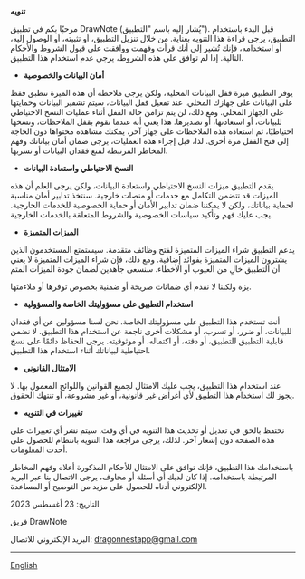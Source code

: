 **تنويه**

مرحبًا بكم في تطبيق DrawNote (يُشار إليه باسم "التطبيق"). قبل البدء باستخدام التطبيق، يرجى قراءة هذا التنويه بعناية. من خلال تنزيل التطبيق، أو تثبيته، أو الوصول إليه، أو استخدامه، فإنك تُشير إلى أنك قرأت وفهمت ووافقت على قبول الشروط والأحكام التالية. إذا لم توافق على هذه الشروط، يرجى عدم استخدام هذا التطبيق.

- **أمان البيانات والخصوصية**

يوفر التطبيق ميزة قفل البيانات المحلية، ولكن يرجى ملاحظة أن هذه الميزة تنطبق فقط على البيانات على جهازك المحلي. عند تفعيل قفل البيانات، سيتم تشفير البيانات وحمايتها على الجهاز المحلي. ومع ذلك، لن يتم تزامن حالة القفل أثناء عمليات النسخ الاحتياطي للبيانات، أو استعادتها، أو تصديرها. هذا يعني أنه عندما تقوم بقفل الملاحظات، ونسخها احتياطيًا، ثم استعادة هذه الملاحظات على جهاز آخر، يمكنك مشاهدة محتواها دون الحاجة إلى فتح القفل مرة أخرى. لذا، قبل إجراء هذه العمليات، يرجى ضمان أمان بياناتك وفهم المخاطر المرتبطة لمنع فقدان البيانات أو تسربها.

- **النسخ الاحتياطي واستعادة البيانات**

يقدم التطبيق ميزات النسخ الاحتياطي واستعادة البيانات، ولكن يرجى العلم أن هذه الميزات قد تتضمن التكامل مع خدمات أو منصات خارجية. سنتخذ تدابير أمان مناسبة لحماية بياناتك، ولكن لا يمكننا ضمان تدابير الأمان أو حماية الخصوصية للخدمات الخارجية. يجب عليك فهم وتأكيد سياسات الخصوصية والشروط المتعلقة بالخدمات الخارجية.

- **الميزات المتميزة**

يدعم التطبيق شراء الميزات المتميزة لفتح وظائف متقدمة. سيستمتع المستخدمون الذين يشترون الميزات المتميزة بفوائد إضافية. ومع ذلك، فإن شراء الميزات المتميزة لا يعني أن التطبيق خالٍ من العيوب أو الأخطاء. سنسعى جاهدين لضمان جودة الميزات المتم

يزة ولكننا لا نقدم أي ضمانات صريحة أو ضمنية بخصوص توفرها أو ملاءمتها.

- **استخدام التطبيق على مسؤوليتك الخاصة والمسؤولية**

أنت تستخدم هذا التطبيق على مسؤوليتك الخاصة. نحن لسنا مسؤولين عن أي فقدان للبيانات، أو ضرر، أو تسرب، أو مشكلات أخرى ناجمة عن استخدام هذا التطبيق. لا نضمن قابلية التطبيق للتطبيق، أو دقته، أو اكتماله، أو موثوقيته. يرجى الحفاظ دائمًا على نسخ احتياطية لبياناتك أثناء استخدام هذا التطبيق.

- **الامتثال القانوني**

عند استخدام هذا التطبيق، يجب عليك الامتثال لجميع القوانين واللوائح المعمول بها. لا يجوز لك استخدام هذا التطبيق لأي أغراض غير قانونية، أو غير مشروعة، أو تنتهك الحقوق.

- **تغييرات في التنويه**

نحتفظ بالحق في تعديل أو تحديث هذا التنويه في أي وقت. سيتم نشر أي تغييرات على هذه الصفحة دون إشعار آخر. لذلك، يرجى مراجعة هذا التنويه بانتظام للحصول على أحدث المعلومات.

باستخدامك هذا التطبيق، فإنك توافق على الامتثال للأحكام المذكورة أعلاه وفهم المخاطر المرتبطة باستخدامه. إذا كان لديك أي أسئلة أو مخاوف، يرجى الاتصال بنا عبر البريد الإلكتروني أدناه للحصول على مزيد من التوضيح أو المساعدة.

التاريخ: 23 أغسطس 2023

فريق DrawNote

البريد الإلكتروني للاتصال: dragonnestapp@gmail.com

----
[English](https://1993hzw.github.io/dragonnest/drawnote/disclaimer)